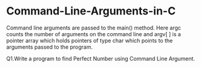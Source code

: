 # Command-Line-Arguments-in-C
Command line arguments are passed to the main() method. Here argc counts the number of arguments on the command line and argv[ ] is a pointer array which holds pointers of type char which points to the arguments passed to the program.


Q1.Write a program to find Perfect Number using Command Line Argument.
